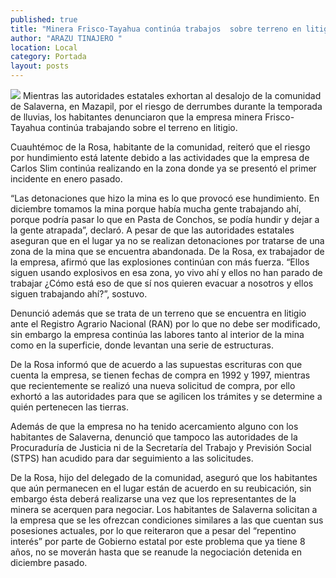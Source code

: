 ```yaml
---
published: true
title: "Minera Frisco-Tayahua continúa trabajos  sobre terreno en litigio, señalan habitantes "
author: "ARAZU TINAJERO "
location: Local
category: Portada
layout: posts
---
```


![](http://i.imgur.com/2QE6gqjm.jpg)
Mientras las autoridades estatales exhortan al desalojo de la comunidad de Salaverna, en Mazapil, por el riesgo de derrumbes durante la temporada de lluvias, los habitantes denunciaron que la empresa minera Frisco-Tayahua continúa trabajando sobre el terreno en litigio.

Cuauhtémoc de la Rosa, habitante de la comunidad, reiteró que el riesgo por hundimiento está latente debido a las actividades que la empresa de Carlos Slim continúa realizando en la zona donde ya se presentó el primer incidente en enero pasado.

“Las detonaciones que hizo la mina es lo que provocó ese hundimiento. En diciembre tomamos la mina porque había mucha gente trabajando ahí, porque podría pasar lo que en Pasta de Conchos, se podía hundir y dejar a la gente atrapada”, declaró.
A pesar de que las autoridades estatales aseguran que en el lugar ya no se realizan detonaciones por tratarse de una zona de la mina que se encuentra abandonada. De la Rosa, ex trabajador de la empresa, afirmó que las explosiones continúan con más fuerza. “Ellos siguen usando explosivos en esa zona, yo vivo ahí y ellos no han parado de trabajar ¿Cómo está eso de que sí nos quieren evacuar a nosotros y ellos siguen trabajando ahí?”, sostuvo.

Denunció además que se trata de un terreno que se encuentra en litigio ante el Registro Agrario Nacional (RAN) por lo que no debe ser modificado, sin embargo la empresa continúa las labores tanto al interior de la mina como en la superficie, donde levantan una serie de estructuras.

De la Rosa informó que de acuerdo a las supuestas escrituras con que cuenta la empresa, se tienen fechas de compra en 1992 y 1997, mientras que recientemente se realizó una nueva solicitud de compra, por ello exhortó a las autoridades para que se agilicen los trámites y se determine a quién pertenecen las tierras.

Además de que la empresa no ha tenido acercamiento alguno con los habitantes de Salaverna, denunció que tampoco las autoridades de la Procuraduría de Justicia ni de la Secretaría del Trabajo y Previsión Social (STPS) han acudido para dar seguimiento a las solicitudes.

De la Rosa, hijo del delegado de la comunidad, aseguró que los habitantes que aún permanecen en el lugar están de acuerdo en su reubicación, sin embargo ésta deberá realizarse una vez que los representantes de la minera se acerquen para negociar.
Los habitantes de Salaverna solicitan a la empresa que se les ofrezcan condiciones similares a las que cuentan sus posesiones actuales, por lo que reiteraron que a pesar del “repentino interés” por parte de Gobierno estatal por este problema que ya tiene 8 años, no se moverán hasta que se reanude la negociación detenida en diciembre pasado.

